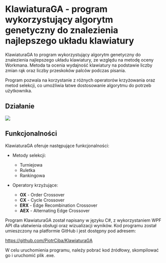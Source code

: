 # KlawiaturaGA - program wykorzystujący algorytm genetyczny do znalezienia najlepszego układu klawiatury
KlawiaturaGA to program wykorzystujący algorytm genetyczny do znalezienia najlepszego układu klawiatury, ze względu na metodę oceny Workmana. Metoda ta ocenia wydajność klawiatury na podstawie liczby zmian rąk oraz liczby przeskoków palców podczas pisania.

Program pozwala na korzystanie z różnych operatorów krzyżowania oraz metod selekcji, co umożliwia łatwe dostosowanie algorytmu do potrzeb użytkownika.

## Działanie

![](https://github.com/PiotrCiba/MSI-KeyboardGA/blob/master/preview.gif)

## Funkcjonalności
KlawiaturaGA oferuje następujące funkcjonalności:
- Metody selekcji:
  - Turniejowa
  - Ruletka
  - Rankingowa

- Operatory krzyżujące:
  - **OX** - Order Crossover
  - **CX** - Cycle Crossover
  - **ERX** - Edge Recombination Crossover
  - **AEX** - Alternating Edge Crossover
  
Program KlawiaturaGA został napisany w języku C#, z wykorzystaniem WPF API dla ułatwienia obsługi oraz wizualizacji wyników. Kod programu został umieszczony na platformie GitHub i jest dostępny pod adresem:

https://github.com/PiotrCiba/KlawiaturaGA

W celu uruchomienia programu, należy pobrać kod źródłowy, skompilować go i uruchomić plik .exe.
